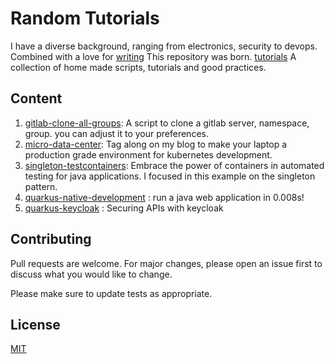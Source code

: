 # Random Tutorials

I have a diverse background, ranging from electronics, security to devops. Combined with a love for [writing](https://kyouuma.blogspot.com/) This repository was born. 
[tutorials](April-Content-Launch-DEVOPS-1200x628-1200x628.png)
A collection of home made scripts, tutorials and good practices.

## Content

1. [gitlab-clone-all-groups](https://github.com/Kyouuma/Tutorials/tree/master/gitlab-clone-all-groups): A script to clone a gitlab server, namespace, group. you can adjust it to your preferences. 
2. [micro-data-center](https://github.com/Kyouuma/Tutorials/tree/master/micro-data-center): Tag along on my blog to make your laptop a production grade environment for kubernetes development.
3. [singleton-testcontainers](https://github.com/Kyouuma/Tutorials/tree/master/singleton-testcontainers): Embrace the power of containers in automated testing for java applications. I focused in this example on the singleton pattern.
4. [quarkus-native-development](https://github.com/Kyouuma/Tutorials/tree/master/quarkus-native-development) : run a java web application in 0.008s!
5. [quarkus-keycloak](https://github.com/Kyouuma/Tutorials/tree/master/quarkus-keycloak) : Securing APIs with keycloak 





## Contributing
Pull requests are welcome. For major changes, please open an issue first to discuss what you would like to change.

Please make sure to update tests as appropriate.

## License
[MIT](https://choosealicense.com/licenses/mit/)
